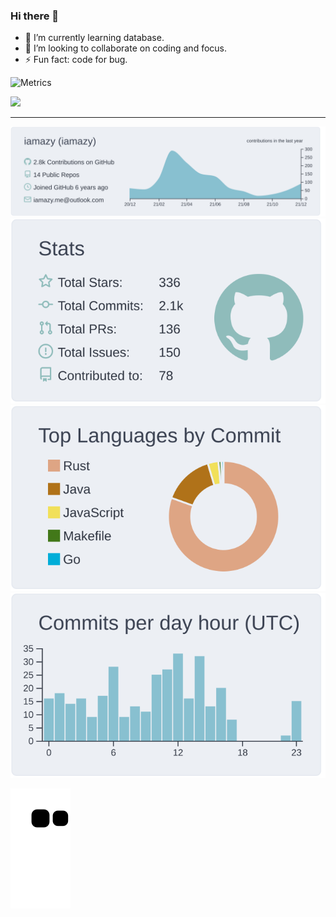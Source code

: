 ### Hi there 👋
- 🔭 I’m currently learning database.
- 🌱 I’m looking to collaborate on coding and focus.
- ⚡ Fun fact: code for bug.

![Metrics](https://metrics.lecoq.io/iamazy?template=classic&base.header=0&base.activity=0&base.community=0&base.repositories=0&base.metadata=0&isocalendar=1&isocalendar.duration=half-year&config.timezone=Asia%2FShanghai)


![](https://komarev.com/ghpvc/?username=iamazy&color=dc143c)

---

[![](https://raw.githubusercontent.com/iamazy/iamazy/master/profile-summary-card-output/nord_bright/0-profile-details.svg)](https://github.com/iamazy)  
[![](https://raw.githubusercontent.com/iamazy/iamazy/master/profile-summary-card-output/nord_bright/3-stats.svg)](https://github.com/iamazy)
[![](https://raw.githubusercontent.com/iamazy/iamazy/master/profile-summary-card-output/nord_bright/2-most-commit-language.svg)](https://github.com/iamazy)
[![](https://raw.githubusercontent.com/iamazy/iamazy/master/profile-summary-card-output/nord_bright/4-productive-time.svg)](https://github.com/iamazy)

![github contribution grid snake animation](https://raw.githubusercontent.com/iamazy/iamazy/output/github-contribution-grid-snake.svg)
